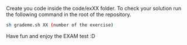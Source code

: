 Create you code inside the code/exXX folder.
To check your solution run the following command in the root of the repository.

```bash
sh grademe.sh XX (number of the exercise)
```

Have fun and enjoy the EXAM test :D
